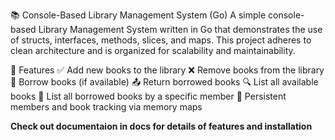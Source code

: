 📚 Console-Based Library Management System (Go)
A simple console-based Library Management System written in Go that demonstrates the use of structs, interfaces, methods, slices, and maps. This project adheres to clean architecture and is organized for scalability and maintainability.

🧩 Features
✅ Add new books to the library
❌ Remove books from the library
📖 Borrow books (if available)
📤 Return borrowed books
🔍 List all available books
👤 List all borrowed books by a specific member
🔁 Persistent members and book tracking via memory maps

**Check out documentaion in docs for details of features and installation**
